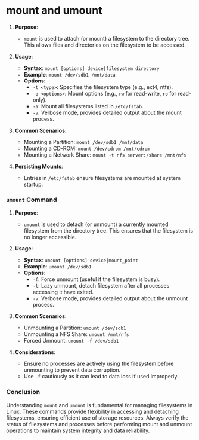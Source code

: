 # mount and umount

1. **Purpose**:
   - `mount` is used to attach (or mount) a filesystem to the directory tree. This allows files and directories on the filesystem to be accessed.

2. **Usage**:
   - **Syntax**: `mount [options] device|filesystem directory`
   - **Example**: `mount /dev/sdb1 /mnt/data`
   - **Options**:
     - `-t <type>`: Specifies the filesystem type (e.g., ext4, ntfs).
     - `-o <options>`: Mount options (e.g., `rw` for read-write, `ro` for read-only).
     - `-a`: Mount all filesystems listed in `/etc/fstab`.
     - `-v`: Verbose mode, provides detailed output about the mount process.

3. **Common Scenarios**:
   - Mounting a Partition: `mount /dev/sdb1 /mnt/data`
   - Mounting a CD-ROM: `mount /dev/cdrom /mnt/cdrom`
   - Mounting a Network Share: `mount -t nfs server:/share /mnt/nfs`

4. **Persisting Mounts**:
   - Entries in `/etc/fstab` ensure filesystems are mounted at system startup.

### `umount` Command

1. **Purpose**:
   - `umount` is used to detach (or unmount) a currently mounted filesystem from the directory tree. This ensures that the filesystem is no longer accessible.

2. **Usage**:
   - **Syntax**: `umount [options] device|mount_point`
   - **Example**: `umount /dev/sdb1`
   - **Options**:
     - `-f`: Force unmount (useful if the filesystem is busy).
     - `-l`: Lazy unmount, detach filesystem after all processes accessing it have exited.
     - `-v`: Verbose mode, provides detailed output about the unmount process.

3. **Common Scenarios**:
   - Unmounting a Partition: `umount /dev/sdb1`
   - Unmounting a NFS Share: `umount /mnt/nfs`
   - Forced Unmount: `umount -f /dev/sdb1`

4. **Considerations**:
   - Ensure no processes are actively using the filesystem before unmounting to prevent data corruption.
   - Use `-f` cautiously as it can lead to data loss if used improperly.

### Conclusion

Understanding `mount` and `umount` is fundamental for managing filesystems in Linux. These commands provide flexibility in accessing and detaching filesystems, ensuring efficient use of storage resources. Always verify the status of filesystems and processes before performing mount and unmount operations to maintain system integrity and data reliability.
